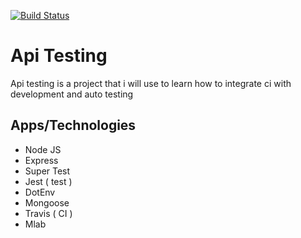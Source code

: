 [![Build Status](https://travis-ci.org/lucasmartines/api-testing.svg?branch=master)](https://travis-ci.org/lucasmartines/api-testing)

# Api Testing

Api testing is a project that i will use to learn how to integrate ci with
development and auto testing

## Apps/Technologies

* Node JS
* Express
* Super Test
* Jest ( test )
* DotEnv
* Mongoose
* Travis ( CI )
* Mlab
